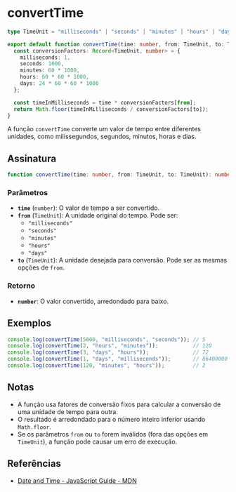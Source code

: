 # convertTime

```typescript
type TimeUnit = "milliseconds" | "seconds" | "minutes" | "hours" | "days";

export default function convertTime(time: number, from: TimeUnit, to: TimeUnit): number {
  const conversionFactors: Record<TimeUnit, number> = {
    milliseconds: 1,
    seconds: 1000,
    minutes: 60 * 1000,
    hours: 60 * 60 * 1000,
    days: 24 * 60 * 60 * 1000
  };

  const timeInMilliseconds = time * conversionFactors[from];
  return Math.floor(timeInMilliseconds / conversionFactors[to]);
}
```

A função `convertTime` converte um valor de tempo entre diferentes unidades, como milissegundos, segundos, minutos, horas e dias.

## Assinatura

```typescript
function convertTime(time: number, from: TimeUnit, to: TimeUnit): number;
```

### Parâmetros

- **`time`** (`number`): O valor de tempo a ser convertido.
- **`from`** (`TimeUnit`): A unidade original do tempo. Pode ser:
  - `"milliseconds"`
  - `"seconds"`
  - `"minutes"`
  - `"hours"`
  - `"days"`
- **`to`** (`TimeUnit`): A unidade desejada para conversão. Pode ser as mesmas opções de `from`.

### Retorno

- **`number`**: O valor convertido, arredondado para baixo.

## Exemplos

```typescript
console.log(convertTime(5000, "milliseconds", "seconds")); // 5
console.log(convertTime(2, "hours", "minutes"));           // 120
console.log(convertTime(3, "days", "hours"));              // 72
console.log(convertTime(1, "days", "milliseconds"));       // 86400000
console.log(convertTime(120, "minutes", "hours"));         // 2
```

## Notas

- A função usa fatores de conversão fixos para calcular a conversão de uma unidade de tempo para outra.
- O resultado é arredondado para o número inteiro inferior usando `Math.floor`.
- Se os parâmetros `from` ou `to` forem inválidos (fora das opções em `TimeUnit`), a função pode causar um erro de execução.

## Referências

- [Date and Time - JavaScript Guide - MDN](https://developer.mozilla.org/en-US/docs/Web/JavaScript/Reference/Global_Objects/Date)